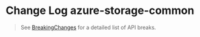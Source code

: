 # Change Log azure-storage-common

> See [BreakingChanges](BreakingChanges.md) for a detailed list of API breaks.
